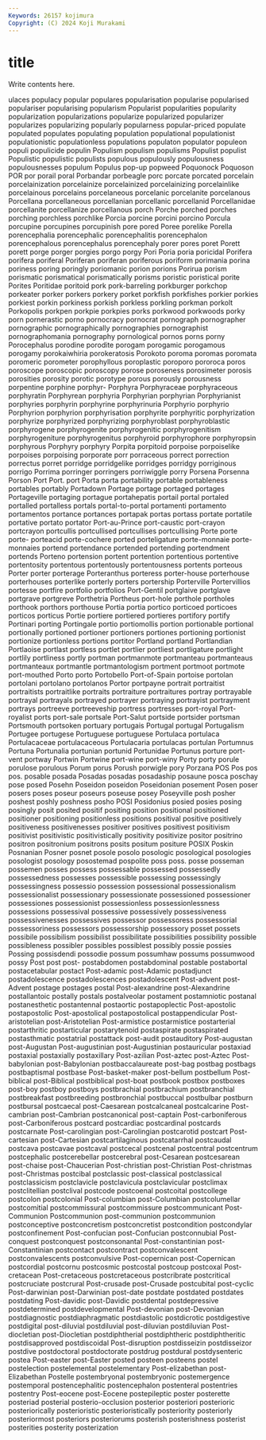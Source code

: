 ```yaml
---
Keywords: 26157 kojimura
Copyright: (C) 2024 Koji Murakami
---
```


# title

Write contents here.



ulaces populacy popular populares popularisation
popularise popularised populariser popularising popularism Popularist popularities popularity popularization popularizations
popularize popularized popularizer popularizes popularizing popularly popularness popular-priced populate populated
populates populating population populational populationist populationistic populationless populations populaton populator
populeon populi populicide populin Populism populism populisms Populist populist Populistic
populistic populists populous populously populousness populousnesses populum Populus pop-up popweed
Poquonock Poquoson POR por porail poral Porbandar porbeagle porc porcate
porcated porcelain porcelainization porcelainize porcelainized porcelainizing porcelainlike porcelainous porcelains porcelaneous
porcelanic porcelanite porcelanous Porcellana porcellaneous porcellanian porcellanic porcellanid Porcellanidae porcellanite
porcellanize porcellanous porch Porche porched porches porching porchless porchlike Porcia
porcine porcini porcino Porcula porcupine porcupines porcupinish pore pored Poree
porelike Porella porencephalia porencephalic porencephalitis porencephalon porencephalous porencephalus porencephaly porer
pores poret Porett porett porge porger porgies porgo porgy Pori
Poria poria poricidal Porifera porifera poriferal Poriferan poriferan poriferous poriform
porimania porina poriness poring poringly poriomanic porion porions Porirua porism
porismatic porismatical porismatically porisms poristic poristical porite Porites Poritidae poritoid
pork pork-barreling porkburger porkchop porkeater porker porkers porkery porket porkfish
porkfishes porkier porkies porkiest porkin porkiness porkish porkless porkling porkman
porkolt Porkopolis porkpen porkpie porkpies porks porkwood porkwoods porky porn
pornerastic porno pornocracy pornocrat pornograph pornographer pornographic pornographically pornographies pornographist
pornographomania pornography pornological pornos porns porny Porocephalus porodine porodite porogam
porogamic porogamous porogamy porokaiwhiria porokeratosis Porokoto poroma poromas poromata poromeric
porometer porophyllous poroplastic poroporo pororoca poros poroscope poroscopic poroscopy porose
poroseness porosimeter porosis porosities porosity porotic porotype porous porously porousness
porpentine porphine porphyr- Porphyra Porphyraceae porphyraceous porphyratin Porphyrean porphyria Porphyrian
porphyrian Porphyrianist porphyries porphyrin porphyrine porphyrinuria Porphyrio porphyrio Porphyrion porphyrion
porphyrisation porphyrite porphyritic porphyrization porphyrize porphyrized porphyrizing porphyroblast porphyroblastic porphyrogene
porphyrogenite porphyrogenitic porphyrogenitism porphyrogeniture porphyrogenitus porphyroid porphyrophore porphyropsin porphyrous Porphyry
porphyry Porpita porpitoid porpoise porpoiselike porpoises porpoising porporate porr porraceous
porrect porrection porrectus porret porridge porridgelike porridges porridgy porriginous porrigo
Porrima porringer porringers porriwiggle porry Porsena Porsenna Porson Port Port.
port Porta porta portability portable portableness portables portably Portadown Portage
portage portaged portages Portageville portaging portague portahepatis portail portal portaled
portalled portalless portals portal-to-portal portamenti portamento portamentos portance portances portapak
portas portass portate portatile portative portato portator Port-au-Prince port-caustic port-crayon
portcrayon portcullis portcullised portcullises portcullising Porte porte porte- porteacid porte-cochere
ported porteligature porte-monnaie porte-monnaies portend portendance portended portending portendment portends
Porteno portension portent portention portentious portentive portentosity portentous portentously portentousness
portents porteous Porter porter porterage Porteranthus porteress porter-house porterhouse porterhouses
porterlike porterly porters portership Porterville Portervillios portesse portfire portfolio portfolios
Port-Gentil portglaive portglave portgrave portgreve Porthetria Portheus port-hole porthole portholes
porthook porthors porthouse Portia portia portico porticoed porticoes porticos porticus
Portie portiere portiered portieres portifory portify Portinari porting Portingale portio
portiomollis portion portionable portional portionally portioned portioner portioners portiones portioning
portionist portionize portionless portions portitor Portland portland Portlandian Portlaoise portlast
portless portlet portlier portliest portligature portlight portlily portliness portly portman
portmanmote portmanteau portmanteaus portmanteaux portmantle portmantologism portment portmoot portmote port-mouthed
Porto porto Portobello Port-of-Spain portoise portolan portolani portolano portolanos Portor
portpayne portrait portraitist portraitists portraitlike portraits portraiture portraitures portray portrayable
portrayal portrayals portrayed portrayer portraying portrayist portrayment portrays portreeve portreeveship
portress portresses port-royal Port-royalist ports port-sale portsale Port-Salut portside portsider
portsman Portsmouth portsoken portuary portugais Portugal portugal Portugalism Portugee portugese
Portuguese portuguese Portulaca portulaca Portulacaceae portulacaceous Portulacaria portulacas portulan Portumnus
Portuna Portunalia portunian portunid Portunidae Portunus porture port-vent portway Portwin
Portwine port-wine port-winy Porty porty porule porulose porulous Porum porus
Porush porwigle pory Porzana POS Pos pos pos. posable posada
Posadas posadas posadaship posaune posca poschay pose posed Posehn Poseidon
poseidon Poseidonian posement Posen poser posers poses poseur poseurs poseuse
posey Poseyville posh posher poshest poshly poshness posho POSI Posidonius
posied posies posing posingly posit posited positif positing position positional
positioned positioner positioning positionless positions positival positive positively positiveness positivenesses
positiver positives positivest positivism positivist positivistic positivistically positivity positivize positor
positrino positron positronium positrons posits positum positure POSIX Poskin Posnanian
Posner posnet posole posolo posologic posological posologies posologist posology posostemad
pospolite poss poss. posse posseman possemen posses possess possessable possessed
possessedly possessedness possesses possessible possessing possessingly possessingness possessio possession possessional
possessionalism possessionalist possessionary possessionate possessioned possessioner possessiones possessionist possessionless possessionlessness
possessions possessival possessive possessively possessiveness possessivenesses possessives possessor possessoress possessorial
possessoriness possessors possessorship possessory posset possets possibile possibilism possibilist possibilitate
possibilities possibility possible possibleness possibler possibles possiblest possibly possie possies
Possing possisdendi possodie possum possumhaw possums possumwood possy Post post
post- postabdomen postabdominal postable postabortal postacetabular postact Post-adamic post-Adamic postadjunct
postadolescence postadolescences postadolescent Post-advent post-Advent postage postages postal Post-alexandrine post-Alexandrine
postallantoic postally postals postalveolar postament postamniotic postanal postanesthetic postantennal postaortic
postapoplectic Post-apostolic postapostolic Post-apostolical postapostolical postappendicular Post-aristotelian post-Aristotelian Post-armistice postarmistice
postarterial postarthritic postarticular postarytenoid postaspirate postaspirated postasthmatic postatrial postattack post-audit
postauditory Post-augustan post-Augustan Post-augustinian post-Augustinian postauricular postaxiad postaxial postaxially postaxillary
Post-azilian Post-aztec post-Aztec Post-babylonian post-Babylonian postbaccalaureate post-bag postbag postbags postbaptismal
postbase Post-basket-maker post-bellum postbellum Post-biblical post-Biblical postbiblical post-boat postbook postbox
postboxes post-boy postboy postboys postbrachial postbrachium postbranchial postbreakfast postbreeding postbronchial
postbuccal postbulbar postburn postbursal postcaecal post-Caesarean postcalcaneal postcalcarine Post-cambrian post-Cambrian
postcanonical post-captain Post-carboniferous post-Carboniferous postcard postcardiac postcardinal postcards postcarnate Post-carolingian
post-Carolingian postcarotid postcart Post-cartesian post-Cartesian postcartilaginous postcatarrhal postcaudal postcava postcavae
postcaval postcecal postcenal postcentral postcentrum postcephalic postcerebellar postcerebral post-Cesarean postcesarean
post-chaise post-Chaucerian Post-christian post-Christian Post-christmas post-Christmas postcibal postclassic post-classical postclassical
postclassicism postclavicle postclavicula postclavicular postclimax postclitellian postclival postcode postcoenal postcoital
postcollege postcolon postcolonial Post-columbian post-Columbian postcolumellar postcomitial postcommissural postcommissure postcommunicant
Post-Communion Postcommunion post-communion postcommunion postconceptive postconcretism postconcretist postcondition postcondylar postconfinement
Post-confucian post-Confucian postconnubial Post-conquest postconquest postconsonantal Post-constantinian post-Constantinian postcontact postcontract
postconvalescent postconvalescents postconvulsive Post-copernican post-Copernican postcordial postcornu postcosmic postcostal postcoup
postcoxal Post-cretacean Post-cretaceous postcretaceous postcribrate postcritical postcruciate postcrural Post-crusade post-Crusade
postcubital post-cyclic Post-darwinian post-Darwinian post-date postdate postdated postdates postdating Post-davidic
post-Davidic postdental postdepressive postdetermined postdevelopmental Post-devonian post-Devonian postdiagnostic postdiaphragmatic postdiastolic
postdicrotic postdigestive postdigital post-diluvial postdiluvial post-diluvian postdiluvian Post-diocletian post-Diocletian postdiphtherial
postdiphtheric postdiphtheritic postdisapproved postdiscoidal Post-disruption postdisseizin postdisseizor postdive postdoctoral postdoctorate
postdrug postdural postdysenteric postea Post-easter post-Easter posted posteen posteens postel
postelection postelemental postelementary Post-elizabethan post-Elizabethan Postelle postembryonal postembryonic postemergence postemporal
postencephalitic postencephalon postenteral postentries postentry Post-eocene post-Eocene postepileptic poster posterette
posteriad posterial posterio-occlusion posterior posteriori posterioric posteriorically posterioristic posterioristically posteriority
posteriorly posteriormost posteriors posteriorums posterish posterishness posterist posterities posterity posterization
